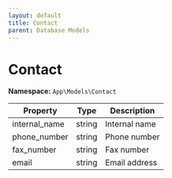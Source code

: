 ```yaml
---
layout: default
title: Contact
parent: Database Models
---
```

# Contact

**Namespace:** `App\Models\Contact`

| Property      | Type   | Description   |
| ------------- | ------ | ------------- |
| internal_name | string | Internal name |
| phone_number  | string | Phone number  |
| fax_number    | string | Fax number    |
| email         | string | Email address |
